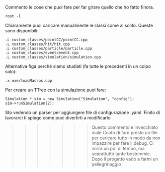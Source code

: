 Commento le cose che puoi fare per far girare quello che ho fatto finora.

```
root -l
```

Chiaramente puoi caricare manualmente le classi come al solito. Queste sono disponibili:

```
.L custom_classes/pointCC/pointCC.cpp
.L custom_classes/hit/hit.cpp
.L custom_classes/particle/particle.cpp
.L custom_classes/event/event.cpp
.L custom_classes/simulation/simulation.cpp
```

Alternativa figa perché siamo studiati (fa tutte le precedenti in un colpo solo):
```
.x exe/loadMacros.cpp
``` 

Per creare un TTree con la simulazione puoi fare:

```
Simulation * sim = new Simulation("Simulation", "config");
sim->runSimulation(2);
```

Sto vedendo un parser per aggiungere file di configurazione .yaml. Finito di lavorarci ti spiego come puoi divertirti a modificarlo

>>>>>>> Questo commento è invecchiato male 
Conto di fare presto un file per caricare tutto in modo da non impazzire per fare il debug. Ci vorrà un po' di tempo, ma soprattutto tante bestemmie. Dopo il progetto vado a farmi un pellegrinaggio